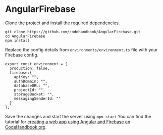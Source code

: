 # AngularFirebase

Clone the project and install the required dependencies.
```
git clone https://github.com/codehandbook/AngularFirebase.git
cd AngularFirebase
npm install
```
Replace the config details from `environments/environment.ts` file with your Firebase config.
```
export const environment = {
  production: false,
  firebase:{
  	apiKey: "",
    authDomain: "",
    databaseURL: "",
    projectId: "",
    storageBucket: "",
    messagingSenderId: ""
  }
};
```
Save the changes and start the server using `npm start`
You can find the tutorial for [creating a web app using Angular and Firebase on CodeHandbook.org](https://codehandbook.org/how-to-create-web-app-using-angular-and-firebase/).

